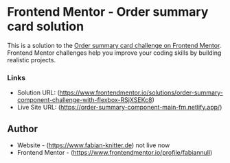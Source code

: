 # Frontend Mentor - Order summary card solution
This is a solution to the [Order summary card challenge on Frontend Mentor](https://www.frontendmentor.io/challenges/order-summary-component-QlPmajDUj). Frontend Mentor challenges help you improve your coding skills by building realistic projects. 

### Links
- Solution URL: (https://www.frontendmentor.io/solutions/order-summary-component-challenge-with-flexbox-RSjXSEKc8)
- Live Site URL: (https://order-summary-component-main-fm.netlify.app/)

## Author
- Website - (https://www.fabian-knitter.de) not live now
- Frontend Mentor - (https://www.frontendmentor.io/profile/fabiannull)
